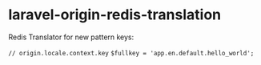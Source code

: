 laravel-origin-redis-translation
================================

Redis Translator for new pattern keys: 

`// origin.locale.context.key`
`$fullkey = 'app.en.default.hello_world';`